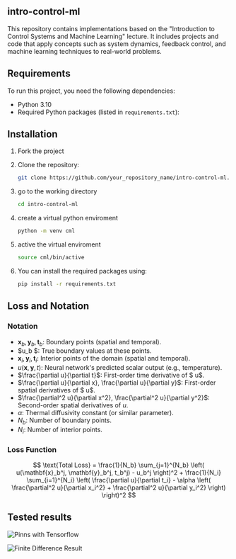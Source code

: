 ## intro-control-ml

This repository contains implementations based on the "Introduction to Control Systems and Machine Learning" lecture. It includes projects and code that apply concepts such as system dynamics, feedback control, and machine learning techniques to real-world problems.

## Requirements

To run this project, you need the following dependencies:

- Python 3.10
- Required Python packages (listed in `requirements.txt`):


## Installation

1. Fork the project

2. Clone the repository:
   ```bash
   git clone https://github.com/your_repository_name/intro-control-ml.git
   
3. go to the working directory
   ```bash
   cd intro-control-ml

4. create a virtual python enviroment
   ```bash
   python -m venv cml

5. active the virtual enviroment
   ```bash
   source cml/bin/active

6. You can install the required packages using:
    ```bash
    pip install -r requirements.txt

## Loss and Notation

### Notation
- $\mathbf{x}_b, \mathbf{y}_b, \mathbf{t}_b$: Boundary points (spatial and temporal). 
- $u_b $: True boundary values at these points.
- $\mathbf{x}_i, \mathbf{y}_i, \mathbf{t}_i$: Interior points of the domain (spatial and temporal).
- $u(\mathbf{x}, \mathbf{y}, t)$: Neural network's predicted scalar output (e.g., temperature).
- $\frac{\partial u}{\partial t}$: First-order time derivative of $ u$.
- $\frac{\partial u}{\partial x}, \frac{\partial u}{\partial y}$: First-order spatial derivatives of $ u$.
- $\frac{\partial^2 u}{\partial x^2}, \frac{\partial^2 u}{\partial y^2}$: Second-order spatial derivatives of $u$.
- $\alpha$: Thermal diffusivity constant (or similar parameter).
- $N_b$: Number of boundary points.
- $N_i$: Number of interior points.

### Loss Function
$$
\text{Total Loss} = 
\frac{1}{N_b} \sum_{j=1}^{N_b} \left( u(\mathbf{x}_b^j, \mathbf{y}_b^j, t_b^j) - u_b^j \right)^2 + 
\frac{1}{N_i} \sum_{i=1}^{N_i} \left( \frac{\partial u}{\partial t_i} - \alpha \left( \frac{\partial^2 u}{\partial x_i^2} + \frac{\partial^2 u}{\partial y_i^2} \right) \right)^2
$$


## Tested results
![Pinns with Tensorflow](./results/pinns_tf.png)

![Finite Difference Result](./results/fdm_result.png)
